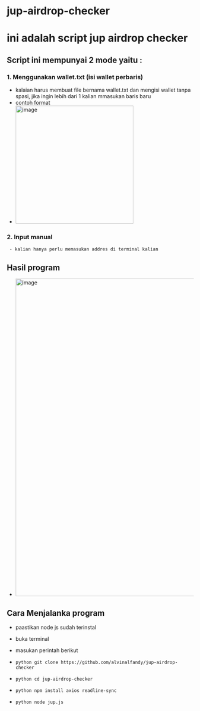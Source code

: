 # jup-airdrop-checker

# ini adalah script jup airdrop checker
## Script ini mempunyai 2 mode yaitu :
###  1. Menggunakan wallet.txt (isi wallet perbaris)
 - kalaian harus membuat file bernama wallet.txt dan mengisi wallet tanpa spasi, jika ingin lebih dari 1 kalian mmasukan baris baru
 - contoh format
  -  <img width="317" alt="image" src="https://github.com/alvinalfandy/jup-airdrop-checker/assets/64345368/af115e55-9675-487f-9e40-1f9eba4883e3">

### 2. Input manual
     - kalian hanya perlu memasukan addres di terminal kalian

## Hasil program
- <img width="854" alt="image" src="https://github.com/alvinalfandy/jup-airdrop-checker/assets/64345368/11143362-5a96-48e8-9338-8aa55a58b453">

## Cara Menjalanka program
- paastikan node js sudah terinstal
- buka terminal
- masukan perintah berikut

- ```python git clone https://github.com/alvinalfandy/jup-airdrop-checker ```
- ```python cd jup-airdrop-checker ```
- ```python npm install axios readline-sync ```
- ```python node jup.js ```


